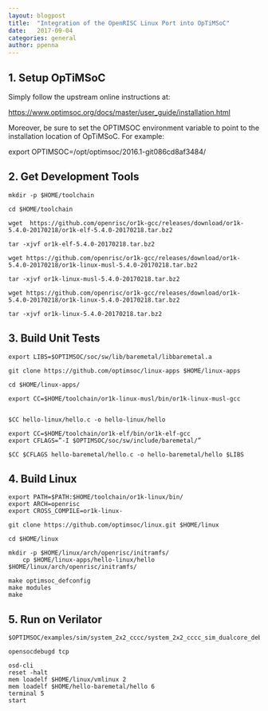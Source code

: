 ```yaml
---
layout: blogpost
title:  "Integration of the OpenRISC Linux Port into OpTiMSoC"
date:   2017-09-04
categories: general
author: ppenna
---
```


## 1. Setup OpTiMSoC

Simply follow the upstream online instructions at:  

https://www.optimsoc.org/docs/master/user_guide/installation.html

Moreover, be sure to set the OPTIMSOC environment variable to point to the
installation location of OpTiMSoC. For example:

export OPTIMSOC=/opt/optimsoc/2016.1-git086cd8af3484/

## 2. Get Development Tools

```
mkdir -p $HOME/toolchain

cd $HOME/toolchain

wget  https://github.com/openrisc/or1k-gcc/releases/download/or1k-5.4.0-20170218/or1k-elf-5.4.0-20170218.tar.bz2

tar -xjvf or1k-elf-5.4.0-20170218.tar.bz2

wget https://github.com/openrisc/or1k-gcc/releases/download/or1k-5.4.0-20170218/or1k-linux-musl-5.4.0-20170218.tar.bz2

tar -xjvf or1k-linux-musl-5.4.0-20170218.tar.bz2

wget https://github.com/openrisc/or1k-gcc/releases/download/or1k-5.4.0-20170218/or1k-linux-5.4.0-20170218.tar.bz2

tar -xjvf or1k-linux-5.4.0-20170218.tar.bz2
```

## 3. Build Unit Tests

```
export LIBS=$OPTIMSOC/soc/sw/lib/baremetal/libbaremetal.a

git clone https://github.com/optimsoc/linux-apps $HOME/linux-apps

cd $HOME/linux-apps/

export CC=$HOME/toolchain/or1k-linux-musl/bin/or1k-linux-musl-gcc


$CC hello-linux/hello.c -o hello-linux/hello

export CC=$HOME/toolchain/or1k-elf/bin/or1k-elf-gcc
export CFLAGS=”-I $OPTIMSOC/soc/sw/include/baremetal/”

$CC $CFLAGS hello-baremetal/hello.c -o hello-baremetal/hello $LIBS    
```

## 4. Build Linux

```
export PATH=$PATH:$HOME/toolchain/or1k-linux/bin/
export ARCH=openrisc
export CROSS_COMPILE=or1k-linux-

git clone https://github.com/optimsoc/linux.git $HOME/linux

cd $HOME/linux

mkdir -p $HOME/linux/arch/openrisc/initramfs/
    cp $HOME/linux-apps/hello-linux/hello $HOME/linux/arch/openrisc/initramfs/

make optimsoc_defconfig
make modules
make
```

## 5. Run on Verilator

```
$OPTIMSOC/examples/sim/system_2x2_cccc/system_2x2_cccc_sim_dualcore_debug

opensocdebugd tcp

osd-cli
reset -halt
mem loadelf $HOME/linux/vmlinux 2
mem loadelf $HOME/hello-baremetal/hello 6
terminal 5
start
```
